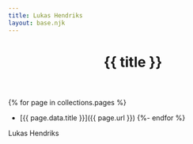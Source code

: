 ```yaml
---
title: Lukas Hendriks
layout: base.njk
---
```




<header>
    <h1>{{ title }}<h1>
</header>

{% for page in collections.pages %}
- [{{ page.data.title }}]({{ page.url }})
{%- endfor %}

Lukas Hendriks
